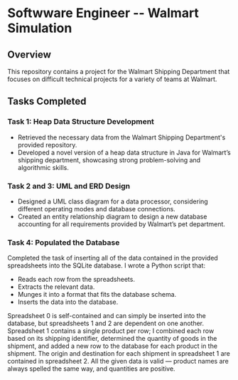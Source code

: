 # Softwware Engineer -- Walmart Simulation

## Overview

This repository contains a project for the Walmart Shipping Department that focuses on difficult technical projects for a variety of teams at Walmart.

## Tasks Completed

### Task 1: Heap Data Structure Development
- Retrieved the necessary data from the Walmart Shipping Department's provided repository.
- Developed a novel version of a heap data structure in Java for Walmart’s shipping department, showcasing strong problem-solving and algorithmic skills.

### Task 2 and 3: UML and ERD Design
- Designed a UML class diagram for a data processor, considering different operating modes and database connections.
- Created an entity relationship diagram to design a new database accounting for all requirements provided by Walmart’s pet department.

### Task 4: Populated the Database
Completed the task of inserting all of the data contained in the provided spreadsheets into the SQLite database. I wrote a Python script that:

- Reads each row from the spreadsheets.
- Extracts the relevant data.
- Munges it into a format that fits the database schema.
- Inserts the data into the database.

Spreadsheet 0 is self-contained and can simply be inserted into the database, but spreadsheets 1 and 2 are dependent on one another. Spreadsheet 1 contains a single product per row; I combined each row based on its shipping identifier, determined the quantity of goods in the shipment, and added a new row to the database for each product in the shipment. The origin and destination for each shipment in spreadsheet 1 are contained in spreadsheet 2. All the given data is valid — product names are always spelled the same way, and quantities are positive.
